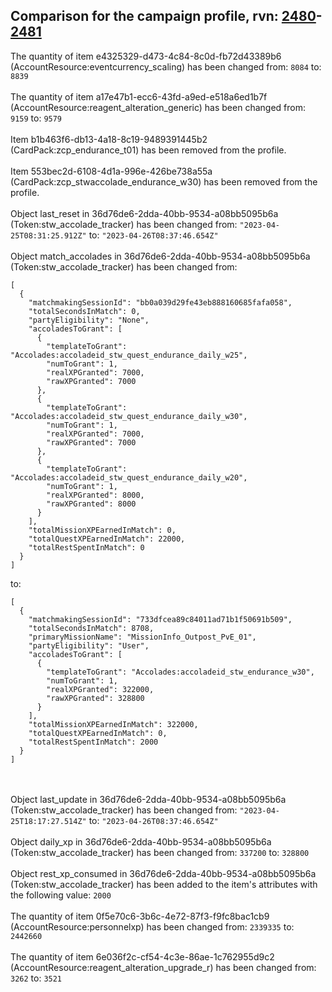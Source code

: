 ## Comparison for the campaign profile, rvn: [2480](https://github.com/PRO100KatYT/FortniteProfileRevisions/tree/main/profiles/campaign/2480%20campaign.json)-[2481](https://github.com/PRO100KatYT/FortniteProfileRevisions/tree/main/profiles/campaign/2481%20campaign.json)

The quantity of item e4325329-d473-4c84-8c0d-fb72d43389b6 (AccountResource:eventcurrency_scaling) has been changed from: `8084` to: `8839`
<br><br>
The quantity of item a17e47b1-ecc6-43fd-a9ed-e518a6ed1b7f (AccountResource:reagent_alteration_generic) has been changed from: `9159` to: `9579`
<br><br>
Item b1b463f6-db13-4a18-8c19-9489391445b2 (CardPack:zcp_endurance_t01) has been removed from the profile.
<br><br>
Item 553bec2d-6108-4d1a-996e-426be738a55a (CardPack:zcp_stwaccolade_endurance_w30) has been removed from the profile.
<br><br>
Object last_reset in 36d76de6-2dda-40bb-9534-a08bb5095b6a (Token:stw_accolade_tracker) has been changed from: `"2023-04-25T08:31:25.912Z"` to: `"2023-04-26T08:37:46.654Z"`
<br><br>
Object match_accolades in 36d76de6-2dda-40bb-9534-a08bb5095b6a (Token:stw_accolade_tracker) has been changed from:

```
[
  {
    "matchmakingSessionId": "bb0a039d29fe43eb888160685fafa058",
    "totalSecondsInMatch": 0,
    "partyEligibility": "None",
    "accoladesToGrant": [
      {
        "templateToGrant": "Accolades:accoladeid_stw_quest_endurance_daily_w25",
        "numToGrant": 1,
        "realXPGranted": 7000,
        "rawXPGranted": 7000
      },
      {
        "templateToGrant": "Accolades:accoladeid_stw_quest_endurance_daily_w30",
        "numToGrant": 1,
        "realXPGranted": 7000,
        "rawXPGranted": 7000
      },
      {
        "templateToGrant": "Accolades:accoladeid_stw_quest_endurance_daily_w20",
        "numToGrant": 1,
        "realXPGranted": 8000,
        "rawXPGranted": 8000
      }
    ],
    "totalMissionXPEarnedInMatch": 0,
    "totalQuestXPEarnedInMatch": 22000,
    "totalRestSpentInMatch": 0
  }
]
```

to:

```
[
  {
    "matchmakingSessionId": "733dfcea89c84011ad71b1f50691b509",
    "totalSecondsInMatch": 8708,
    "primaryMissionName": "MissionInfo_Outpost_PvE_01",
    "partyEligibility": "User",
    "accoladesToGrant": [
      {
        "templateToGrant": "Accolades:accoladeid_stw_endurance_w30",
        "numToGrant": 1,
        "realXPGranted": 322000,
        "rawXPGranted": 328800
      }
    ],
    "totalMissionXPEarnedInMatch": 322000,
    "totalQuestXPEarnedInMatch": 0,
    "totalRestSpentInMatch": 2000
  }
]
```

<br><br>
Object last_update in 36d76de6-2dda-40bb-9534-a08bb5095b6a (Token:stw_accolade_tracker) has been changed from: `"2023-04-25T18:17:27.514Z"` to: `"2023-04-26T08:37:46.654Z"`
<br><br>
Object daily_xp in 36d76de6-2dda-40bb-9534-a08bb5095b6a (Token:stw_accolade_tracker) has been changed from: `337200` to: `328800`
<br><br>
Object rest_xp_consumed in 36d76de6-2dda-40bb-9534-a08bb5095b6a (Token:stw_accolade_tracker) has been added to the item's attributes with the following value: `2000`
<br><br>
The quantity of item 0f5e70c6-3b6c-4e72-87f3-f9fc8bac1cb9 (AccountResource:personnelxp) has been changed from: `2339335` to: `2442660`
<br><br>
The quantity of item 6e036f2c-cf54-4c3e-86ae-1c762955d9c2 (AccountResource:reagent_alteration_upgrade_r) has been changed from: `3262` to: `3521`
<br><br>
